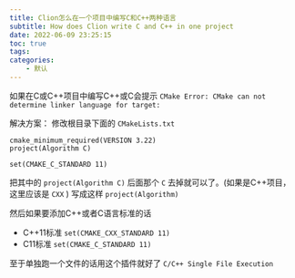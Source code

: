 ```yaml
---
title: Clion怎么在一个项目中编写C和C++两种语言
subtitle: How does Clion write C and C++ in one project
date: 2022-06-09 23:25:15
toc: true
tags: 
categories: 
    - 默认
---
```


如果在C或C++项目中编写C++或C会提示 `CMake Error: CMake can not determine linker language for target:` 

解决方案：
修改根目录下面的
`CMakeLists.txt`
```
cmake_minimum_required(VERSION 3.22)
project(Algorithm C)

set(CMAKE_C_STANDARD 11)

```

把其中的 `project(Algorithm C)` 后面那个 `C` 去掉就可以了。(如果是C++项目，这里应该是 `CXX` )
写成这样 `project(Algorithm)` 

然后如果要添加C++或者C语言标准的话
- C++11标准 `set(CMAKE_CXX_STANDARD 11)`
- C11标准 `set(CMAKE_C_STANDARD 11)`

至于单独跑一个文件的话用这个插件就好了 `C/C+​+​ Single File Execution`
